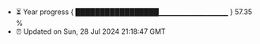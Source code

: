 - ⏳ Year progress { █████████████████▁▁▁▁▁▁▁▁▁▁▁▁▁ } 57.35 %
- ⏰ Updated on Sun, 28 Jul 2024 21:18:47 GMT


